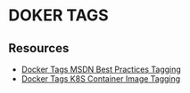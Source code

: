 # DOKER TAGS

## Resources

- [Docker Tags MSDN Best Practices Tagging](https://blogs.msdn.microsoft.com/stevelasker/2018/03/01/docker-tagging-best-practices-for-tagging-and-versioning-docker-images/)
- [Docker Tags K8S Container Image Tagging](https://kubernetes.io/docs/concepts/configuration/overview/)
